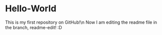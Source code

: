 # Hello-World
This is my first repository on GitHub!\n
Now I am editing the readme file in the branch, readme-edit! :D
